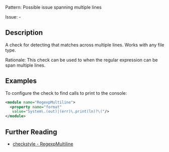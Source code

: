 Pattern: Possible issue spanning multiple lines

Issue: -

## Description

A check for detecting that matches across multiple lines. Works with any file type. 

Rationale: This check can be used to when the regular expression can be span multiple lines. 

## Examples

To configure the check to find calls to print to the console: 


```xml
<module name="RegexpMultiline">
  <property name="format"
   value="System\.(out)|(err)\.print(ln)?\("/>
</module>
```

## Further Reading

* [checkstyle - RegexpMultiline](https://checkstyle.sourceforge.io/checks/regexp/regexpmultiline.html#RegexpMultiline)
